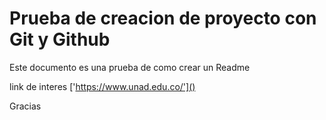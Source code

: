 # Prueba de creacion de proyecto con Git y Github

Este documento es una prueba de como crear un Readme


link de interes ['https://www.unad.edu.co/']()

Gracias
